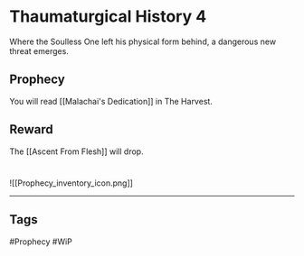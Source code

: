 # Thaumaturgical History 4
Where the Soulless One left his physical form behind, a dangerous new threat emerges.
## Prophecy
You will read [[Malachai's Dedication]] in The Harvest.
## Reward
The [[Ascent From Flesh]] will drop.

#
![[Prophecy_inventory_icon.png]]

---
## Tags
#Prophecy
#WiP 